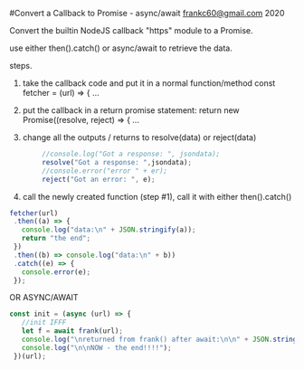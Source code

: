 #Convert a Callback to Promise - async/await
frankc60@gmail.com 2020

Convert the builtin NodeJS callback "https" module to a Promise.

use either then().catch() or async/await to retrieve the data.

steps.
1. take the callback code and put it in a normal function/method
   const fetcher = (url) => { ...

2. put the callback in a return promise statement:
  return new Promise((resolve, reject) => { ...
  
3. change all the outputs / returns to resolve(data) or reject(data)
 ```js
         //console.log("Got a response: ", jsondata);
         resolve("Got a response: ",jsondata);
         //console.error("error " + er);
         reject("Got an error: ", e);
 ```
 
4. call the newly created function (step #1), call it with either then().catch() 
 ```js
 fetcher(url)
  .then((a) => {
    console.log("data:\n" + JSON.stringify(a));
    return "the end";
  })
  .then((b) => console.log("data:\n" + b))
  .catch((e) => {
    console.error(e);
  });
 ``` 
  OR ASYNC/AWAIT
 ```js
const init = (async (url) => {
    //init IFFF
    let f = await frank(url);
    console.log("\nreturned from frank() after await:\n\n" + JSON.stringify(f));
    console.log("\n\nNOW - the end!!!!");
  })(url);
```
